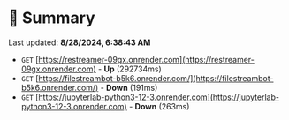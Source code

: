 # 📖 Summary
Last updated: **8/28/2024, 6:38:43 AM**

- `GET` [https://restreamer-09gx.onrender.com](https://restreamer-09gx.onrender.com) - **Up** (292734ms)
- `GET` [https://filestreambot-b5k6.onrender.com/](https://filestreambot-b5k6.onrender.com/) - **Down** (191ms)
- `GET` [https://jupyterlab-python3-12-3.onrender.com](https://jupyterlab-python3-12-3.onrender.com) - **Down** (263ms)
